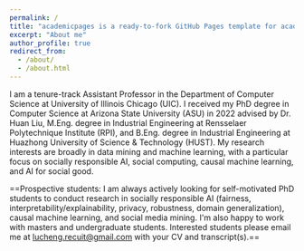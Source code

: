 ```yaml
---
permalink: /
title: "academicpages is a ready-to-fork GitHub Pages template for academic personal websites"
excerpt: "About me"
author_profile: true
redirect_from: 
  - /about/
  - /about.html
---
```


I am a tenure-track Assistant Professor in the Department of Computer Science at University of Illinois Chicago (UIC). I received my PhD degree in Computer Science at Arizona State University (ASU) in 2022 advised by Dr. Huan Liu, M.Eng. degree in Industrial Engineering at Rensselaer Polytechnique Institute (RPI), and B.Eng. degree in Industrial Engineering at Huazhong University of Science & Technology (HUST). My research interests are broadly in data mining and machine learning, with a particular focus on socially responsible AI, social computing, causal machine learning, and AI for social good.

==Prospective students: I am always actively looking for self-motivated PhD students to conduct research in socially responsible AI (fairness, interpretability/explainability, privacy, robustness, domain generalization), causal machine learning, and social media mining. I'm also happy to work with masters and undergraduate students. Interested students please email me at lucheng.recuit@gmail.com with your CV and transcript(s).==


